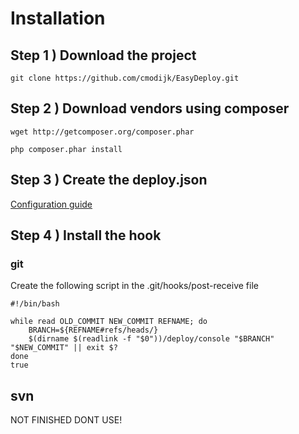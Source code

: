 # Installation

## Step 1 ) Download the project

	git clone https://github.com/cmodijk/EasyDeploy.git

## Step 2 ) Download vendors using composer

	wget http://getcomposer.org/composer.phar
	
	php composer.phar install

## Step 3 ) Create the deploy.json

[Configuration guide](configuration.md)

## Step 4 ) Install the hook

### git

Create the following script in the .git/hooks/post-receive file

	#!/bin/bash
	
	while read OLD_COMMIT NEW_COMMIT REFNAME; do	
		BRANCH=${REFNAME#refs/heads/}
		$(dirname $(readlink -f "$0"))/deploy/console "$BRANCH" "$NEW_COMMIT" || exit $?
	done
	true
	
## svn

NOT FINISHED DONT USE!